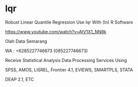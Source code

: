 # lqr
Robust Linear Quantile Regression Use lqr With (In) R Software

https://www.youtube.com/watch?v=AtV1X1_NN8k

Olah Data Semarang

WA : +6285227746673 (085227746673)

Receive Statistical Analysis Data Processing Services Using

SPSS, AMOS, LISREL, Frontier 4.1, EVIEWS, SMARTPLS, STATA

DEAP 2.1, ETC
